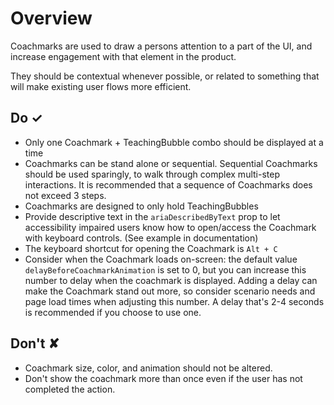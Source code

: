 # Overview
Coachmarks are used to draw a persons attention to a part of the UI, and increase engagement with that element
in the product.

They should be contextual whenever possible, or related to something that will make existing user flows more efficient.


## Do &#10003;
- Only one Coachmark + TeachingBubble combo should be displayed at a time
- Coachmarks can be stand alone or sequential. Sequential Coachmarks should be used sparingly, to walk through complex multi-step interactions. It is recommended that a sequence of Coachmarks does not exceed 3 steps.
- Coachmarks are designed to only hold TeachingBubbles
- Provide descriptive text in the `ariaDescribedByText` prop to let accessibility impaired users know how to open/access the Coachmark with keyboard controls. (See example in documentation)
- The keyboard shortcut for opening the Coachmark is `Alt + C`
- Consider when the Coachmark loads on-screen: the default value `delayBeforeCoachmarkAnimation` is set to 0, but you can increase this number to delay when the coachmark is displayed. Adding a delay can make the Coachmark stand out more, so consider scenario needs and page load times when adjusting this number. A delay that's 2-4 seconds is recommended if you choose to use one.

## Don't &#10008;
- Coachmark size, color, and animation should not be altered.
- Don't show the coachmark more than once even if the user has not completed the action.
